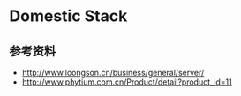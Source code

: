 # Domestic Stack



## 参考资料

* http://www.loongson.cn/business/general/server/
* http://www.phytium.com.cn/Product/detail?product_id=11
